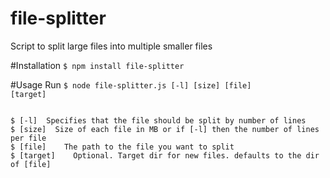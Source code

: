 file-splitter
=============

Script to split large files into multiple smaller files

#Installation
<code>$ npm install file-splitter</code>

#Usage
Run <code>$ node file-splitter.js [-l] [size] [file] [target]</code>

<code>
$ [-l]  Specifies that the file should be split by number of lines
$ [size]  Size of each file in MB or if [-l] then the number of lines per file
$ [file]    The path to the file you want to split
$ [target]    Optional. Target dir for new files. defaults to the dir of [file]
</code>

